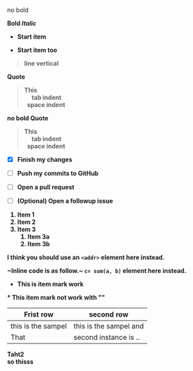 no bold

**Bold**<b>
*Italic*
* Start item
- Start item too
> line vertical

**Quote**<b>
<blockquote> This <br>
&emsp; tab indent<br>
&nbsp; space indent
</blockquote>

no bold Quote<b>
<blockquote> This <br>
&emsp; tab indent<br>
&nbsp; space indent
</blockquote>

- [x] Finish my changes
- [ ] Push my commits to GitHub
- [ ] Open a pull request

- [ ] \(Optional) Open a followup issue
1. Item 1
1. Item 2
1. Item 3
   1. Item 3a
   1. Item 3b

I think you should use an
`<addr>` element here instead.   

~Inline code is as follow.~
`c= sum(a, b)` element here instead.

* This is item mark work

\* This item mark not work with "\"

Frist row | second row
------------------------ | ------------------------------------
this is the sampel | this is the sampel and 
That <br> | second instance is ..
Taht2 <br>
so thisss <br>
